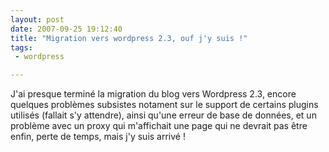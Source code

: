 ```yaml
---
layout: post
date: 2007-09-25 19:12:40
title: "Migration vers wordpress 2.3, ouf j'y suis !"
tags:
 - wordpress

---
```


J'ai presque terminé la migration du blog vers Wordpress 2.3, encore quelques problèmes subsistes notament sur le support de certains plugins utilisés (fallait s'y attendre), ainsi qu'une erreur de base de données, et un problème avec un proxy qui m'affichait une page qui ne devrait pas être enfin, perte de temps, mais j'y suis arrivé !
